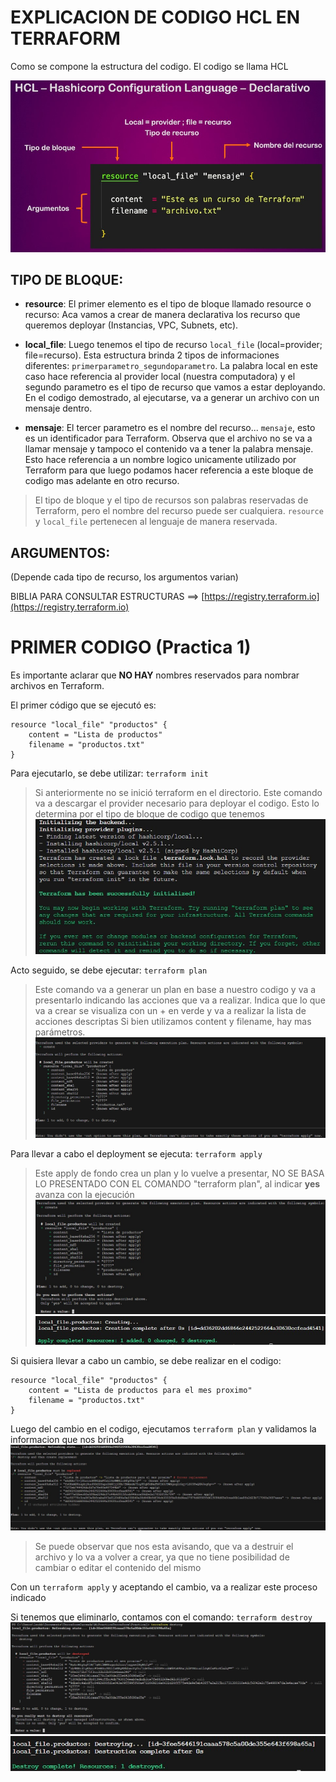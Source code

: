 # EXPLICACION DE CODIGO HCL EN TERRAFORM

Como se compone la estructura del codigo. El codigo se llama HCL

![Estructura](/MiPracticaTerraform/Teoria/capturas/HCL-Hashicorp-Configuration-Language-Declarative.jpg)

## TIPO DE BLOQUE:
- **resource**: El primer elemento es el tipo de bloque llamado resource o recurso: Aca vamos a crear de manera declarativa los recurso que queremos deployar (Instancias, VPC, Subnets, etc).

- **local_file**: Luego tenemos el tipo de recurso `local_file` (local=provider; file=recurso). Esta estructura brinda 2 tipos de informaciones diferentes: `primerparametro_segundoparametro`. La palabra local en este caso hace referencia al provider local (nuestra computadora) y el segundo parametro es el tipo de recurso que vamos a estar deployando. En el codigo demostrado, al ejecutarse, va a generar un archivo con un mensaje dentro.

- **mensaje**: El tercer parametro es el nombre del recurso... `mensaje`, esto es un identificador para Terraform. Observa que el archivo no se va a llamar mensaje y tampoco el contenido va a tener la palabra mensaje. Esto hace referencia a un nombre logico unicamente utilizado por Terraform para que luego podamos hacer referencia a este bloque de codigo mas adelante en otro recurso.

> El tipo de bloque y el tipo de recursos son palabras reservadas de Terraform, pero el nombre del recurso puede ser cualquiera. `resource` y `local_file` pertenecen al lenguaje de manera reservada.

## ARGUMENTOS:
(Depende cada tipo de recurso, los argumentos varian)

 BIBLIA PARA CONSULTAR ESTRUCTURAS ==> [https://registry.terraform.io](https://registry.terraform.io)

 # PRIMER CODIGO (Practica 1)

Es importante aclarar que **NO HAY** nombres reservados para nombrar archivos en Terraform.

El primer código que se ejecutó es:

```hcl
resource "local_file" "productos" {
    content = "Lista de productos"
    filename = "productos.txt"
}
```

Para ejecutarlo, se debe utilizar: 
`terraform init` 
>Si anteriormente no se inició terraform en el directorio. Este comando va a descargar el provider necesario para deployar el codigo. Esto lo determina por el tipo de bloque de codigo que tenemos
![terraforminit](/MiPracticaTerraform/Practica1/Capturas/init.jpg)


Acto seguido, se debe ejecutar:
`terraform plan`
>Este comando va a generar un plan en base a nuestro codigo y va a presentarlo indicando las acciones que va a realizar.
>Indica que lo que va a crear se visualiza con un + en verde y va a realizar la lista de acciones descriptas
>Si bien utilizamos content y filename, hay mas parámetros. 
![terraformplan](/MiPracticaTerraform/Practica1/Capturas/plan.jpg)

Para llevar a cabo el deployment se ejecuta:
`terraform apply`
>Este apply de fondo crea un plan y lo vuelve a presentar, NO SE BASA LO PRESENTADO CON EL COMANDO "terraform plan", al indicar **yes** avanza con la ejecución
![terraformapply](/MiPracticaTerraform/Practica1/Capturas/apply.jpg)
![terraformapplyok](/MiPracticaTerraform/Practica1/Capturas/apply-complete.jpg)

Si quisiera llevar a cabo un cambio, se debe realizar en el codigo:
```hcl
resource "local_file" "productos" {
    content = "Lista de productos para el mes proximo"
    filename = "productos.txt"
}
```

Luego del cambio en el codigo, ejecutamos `terraform plan` y validamos la informacion que nos brinda
![terraformplanchange](/MiPracticaTerraform/Practica1/Capturas/plan-change.jpg)
>Se puede observar que nos esta avisando, que va a destruir el archivo y lo va a volver a crear, ya que no tiene posibilidad de cambiar o editar el contenido del mismo

Con un `terraform apply` y aceptando el cambio, va a realizar este proceso indicado

Si tenemos que eliminarlo, contamos con el comando:
`terraform destroy`
![terraformdestroy](/MiPracticaTerraform/Practica1/Capturas/destroy.jpg)
![terraformdestroyok](/MiPracticaTerraform/Practica1/Capturas/destroy-yes.jpg)
